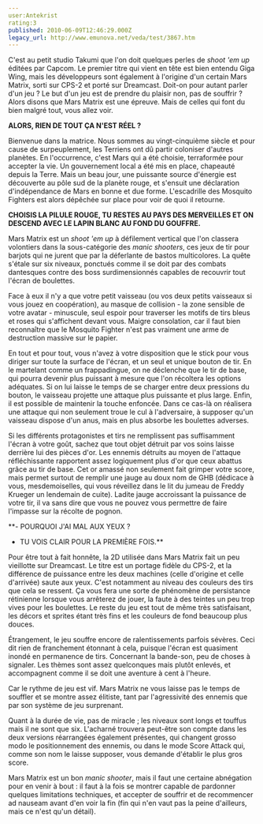 ```yaml
---
user:Antekrist
rating:3
published: 2010-06-09T12:46:29.000Z
legacy_url: http://www.emunova.net/veda/test/3867.htm
---
```

C'est au petit studio Takumi que l'on doit quelques perles de _shoot 'em up_ éditées par Capcom. Le premier titre qui vient en tête est bien entendu Giga Wing, mais les développeurs sont également à l'origine d'un certain Mars Matrix, sorti sur CPS-2 et porté sur Dreamcast. Doit-on pour autant parler d'un jeu ? Le but d'un jeu est de prendre du plaisir non, pas de souffrir ? Alors disons que Mars Matrix est une épreuve. Mais de celles qui font du bien malgré tout, vous allez voir.  

  

**ALORS, RIEN DE TOUT ÇA N'EST RÉEL ?**  

Bienvenue dans la matrice. Nous sommes au vingt-cinquième siècle et pour cause de surpeuplement, les Terriens ont dû partir coloniser d'autres planètes. En l'occurrence, c'est Mars qui a été choisie, terraformée pour accepter la vie. Un gouvernement local a été mis en place, chapeauté depuis la Terre. Mais un beau jour, une puissante source d'énergie est découverte au pôle sud de la planète rouge, et s'ensuit une déclaration d'indépendance de Mars en bonne et due forme. L'escadrille des Mosquito Fighters est alors dépêchée sur place pour voir de quoi il retourne.  

  

**CHOISIS LA PILULE ROUGE, TU RESTES AU PAYS DES MERVEILLES ET ON DESCEND AVEC LE LAPIN BLANC AU FOND DU GOUFFRE.**  

Mars Matrix est un _shoot 'em up_ à défilement vertical que l'on classera volontiers dans la sous-catégorie des _manic shooters_, ces jeux de tir pour barjots qui ne jurent que par la déferlante de bastos multicolores. La quête s'étale sur six niveaux, ponctués comme il se doit par des combats dantesques contre des boss surdimensionnés capables de recouvrir tout l'écran de boulettes.  

Face à eux il n'y a que votre petit vaisseau (ou vos deux petits vaisseaux si vous jouez en coopération), au masque de collision - la zone sensible de votre avatar - minuscule, seul espoir pour traverser les motifs de tirs bleus et roses qui s'affichent devant vous. Maigre consolation, car il faut bien reconnaître que le Mosquito Fighter n'est pas vraiment une arme de destruction massive sur le papier.  

En tout et pour tout, vous n'avez à votre disposition que le stick pour vous diriger sur toute la surface de l'écran, et un seul et unique bouton de tir. En le martelant comme un frappadingue, on ne déclenche que le tir de base, qui pourra devenir plus puissant à mesure que l'on récoltera les options adéquates. Si on lui laisse le temps de se charger entre deux pressions du bouton, le vaisseau projette une attaque plus puissante et plus large. Enfin, il est possible de maintenir la touche enfoncée. Dans ce cas-là on réalisera une attaque qui non seulement troue le cul à l'adversaire, à supposer qu'un vaisseau dispose d'un anus, mais en plus absorbe les boulettes adverses.  

Si les différents protagonistes et tirs ne remplissent pas suffisamment l'écran à votre goût, sachez que tout objet détruit par vos soins laisse derrière lui des pièces d'or. Les ennemis détruits au moyen de l'attaque réfléchissante rapportent assez logiquement plus d'or que ceux abattus grâce au tir de base. Cet or amassé non seulement fait grimper votre score, mais permet surtout de remplir une jauge au doux nom de GHB (dédicace à vous, mesdemoiselles, qui vous réveillez dans le lit du jumeau de Freddy Krueger un lendemain de cuite). Ladite jauge accroissant la puissance de votre tir, il va sans dire que vous ne pouvez vous permettre de faire l'impasse sur la récolte de pognon.  

  

**- POURQUOI J'AI MAL AUX YEUX ?  

- TU VOIS CLAIR POUR LA PREMIÈRE FOIS.**  

Pour être tout à fait honnête, la 2D utilisée dans Mars Matrix fait un peu vieillotte sur Dreamcast. Le titre est un portage fidèle du CPS-2, et la différence de puissance entre les deux machines (celle d'origine et celle d'arrivée) saute aux yeux. C'est notamment au niveau des couleurs des tirs que cela se ressent. Ça vous fera une sorte de phénomène de persistance rétinienne lorsque vous arrêterez de jouer, la faute à des teintes un peu trop vives pour les boulettes. Le reste du jeu est tout de même très satisfaisant, les décors et sprites étant très fins et les couleurs de fond beaucoup plus douces.  

Étrangement, le jeu souffre encore de ralentissements parfois sévères. Ceci dit rien de franchement étonnant à cela, puisque l'écran est quasiment inondé en permanence de tirs. Concernant la bande-son, peu de choses à signaler. Les thèmes sont assez quelconques mais plutôt enlevés, et accompagnent comme il se doit une aventure à cent à l'heure.  

Car le rythme de jeu est vif. Mars Matrix ne vous laisse pas le temps de souffler et se montre assez élitiste, tant par l'agressivité des ennemis que par son système de jeu surprenant.  

Quant à la durée de vie, pas de miracle ; les niveaux sont longs et touffus mais il ne sont que six. L'acharné trouvera peut-être son compte dans les deux versions réarrangées également présentes, qui changent grosso modo le positionnement des ennemis, ou dans le mode Score Attack qui, comme son nom le laisse supposer, vous demande d'établir le plus gros score.  

Mars Matrix est un bon _manic shooter_, mais il faut une certaine abnégation pour en venir à bout : il faut à la fois se montrer capable de pardonner quelques limitations techniques, et accepter de souffrir et de recommencer ad nauseam avant d'en voir la fin (fin qui n'en vaut pas la peine d'ailleurs, mais ce n'est qu'un détail).